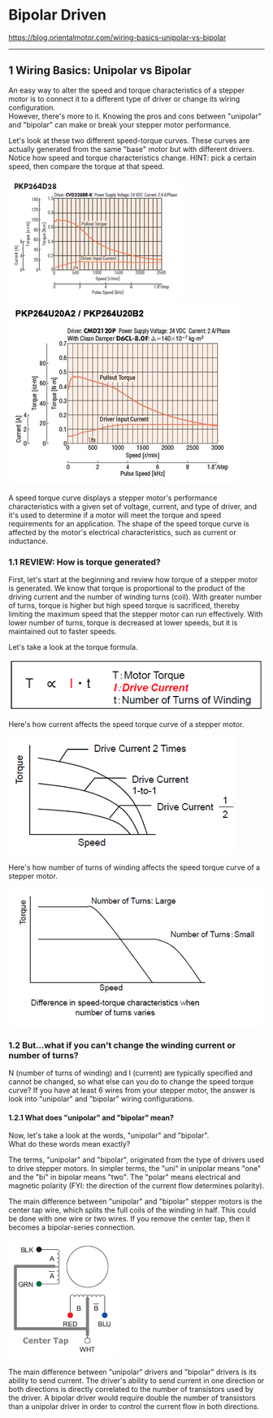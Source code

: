 # Bipolar Driven

[^_^]:
https://blog.orientalmotor.com/wiring-basics-unipolar-vs-bipolar

*****************************

## 1 Wiring Basics: Unipolar vs Bipolar

An easy way to alter the speed and torque characteristics of a stepper motor is to 
connect it to a different type of driver or change its wiring configuration.  
However, there's more to it.  Knowing the pros and cons between "unipolar" and "bipolar" 
can make or break your stepper motor performance.

Let's look at these two different speed-torque curves.  These curves are actually generated 
from the same "base" motor but with different drivers.  Notice how speed and torque 
characteristics change.  HINT: pick a certain speed, then compare the torque at that speed.

![](pix/image-png-Aug-31-2020-06-52-05-97-PM.webp)
![](pix/image-png-Aug-31-2020-06-51-09-06-PM.png)

A speed torque curve displays a stepper motor's performance characteristics with a given set 
of voltage, current, and type of driver, and it's used to determine if a motor will meet the 
torque and speed requirements for an application.  The shape of the speed torque curve is 
affected by the motor's electrical characteristics, such as current or inductance.


### 1.1 REVIEW: How is torque generated?

First, let's start at the beginning and review how torque of a stepper motor is generated. 
We know that torque is proportional to the product of the driving current and the number of 
winding turns (coil).  With greater number of turns, torque is higher but high speed torque 
is sacrificed, thereby limiting the maximum speed that the stepper motor can run effectively. 
With lower number of turns, torque is decreased at lower speeds, but it is maintained out to 
faster speeds.

Let's take a look at the torque formula.

![](pix/image-png.png)

Here's how current affects the speed torque curve of a stepper motor.

![](pix/image-png-Aug-27-2020-02-06-04-60-AM.png)

Here's how number of turns of winding affects the speed torque curve of a stepper motor.

![](pix/image-png-1.png)


### 1.2 But...what if you can't change the winding current or number of turns?  

N (number of turns of winding) and I (current) are typically specified and cannot be changed, so what else can you do to change the speed torque curve?  If you have at least 6 wires from your stepper motor, the answer is look into "unipolar" and "bipolar" wiring configurations.

 
#### 1.2.1 What does "unipolar" and "bipolar" mean?

Now, let's take a look at the words, "unipolar" and "bipolar".  
What do these words mean exactly? 

The terms, "unipolar" and "bipolar", originated from the type of drivers used to drive 
stepper motors.  In simpler terms, the "uni" in unipolar means "one" and the "bi" in 
bipolar means "two".  The "polar" means electrical and magnetic polarity (FYI: the direction 
of the current flow determines polarity). 


The main difference between "unipolar" and "bipolar" stepper motors is the center tap wire, 
which splits the full coils of the winding in half.  This could be done with one wire or 
two wires.  If you remove the center tap, then it becomes a bipolar-series connection.

![](pix/image-png-Aug-29-2020-12-50-12-71-AM.png)

The main difference between "unipolar" drivers and "bipolar" drivers is its ability to 
send current.  The driver's ability to send current in one direction or both directions 
is directly correlated to the number of transistors used by the driver.  A bipolar driver 
would require double the number of transistors than a unipolar driver in order to control 
the current flow in both directions.



